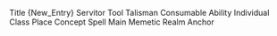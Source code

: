 Title
{New_Entry}
Servitor
Tool
Talisman
Consumable
Ability
Individual
Class
Place
Concept
Spell
Main
Memetic
Realm
Anchor
